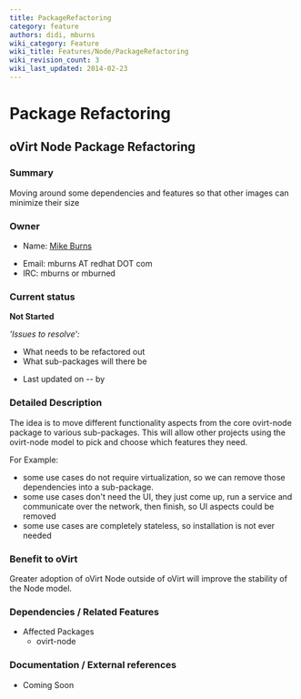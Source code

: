 ```yaml
---
title: PackageRefactoring
category: feature
authors: didi, mburns
wiki_category: Feature
wiki_title: Features/Node/PackageRefactoring
wiki_revision_count: 3
wiki_last_updated: 2014-02-23
---
```


# Package Refactoring

## oVirt Node Package Refactoring

### Summary

Moving around some dependencies and features so that other images can minimize their size

### Owner

*   Name: [ Mike Burns](User:mburns)

<!-- -->

*   Email: mburns AT redhat DOT com
*   IRC: mburns or mburned

### Current status

**Not Started**

*'Issues to resolve':*

*   What needs to be refactored out
*   What sub-packages will there be

<!-- -->

*   Last updated on -- by

### Detailed Description

The idea is to move different functionality aspects from the core ovirt-node package to various sub-packages. This will allow other projects using the ovirt-node model to pick and choose which features they need.

For Example:

*   some use cases do not require virtualization, so we can remove those dependencies into a sub-package.
*   some use cases don't need the UI, they just come up, run a service and communicate over the network, then finish, so UI aspects could be removed
*   some use cases are completely stateless, so installation is not ever needed

### Benefit to oVirt

Greater adoption of oVirt Node outside of oVirt will improve the stability of the Node model.

### Dependencies / Related Features

*   Affected Packages
    -   ovirt-node

### Documentation / External references

*   Coming Soon


